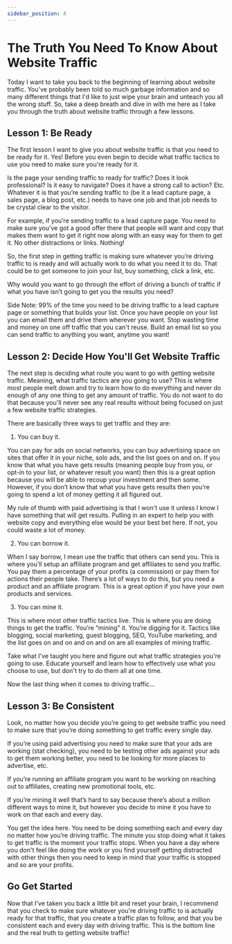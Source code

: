 ```yaml
---
sidebar_position: 4
---
```


# The Truth You Need To Know About Website Traffic

Today I want to take you back to the beginning of learning about website traffic. You've probably been told so much garbage information and so many different things that I'd like to just wipe your brain and unteach you all the wrong stuff. So, take a deep breath and dive in with me here as I take you through the truth about website traffic through a few lessons.

## Lesson 1: Be Ready

The first lesson I want to give you about website traffic is that you need to be ready for it. Yes! Before you even begin to decide what traffic tactics to use you need to make sure you're ready for it.

Is the page your sending traffic to ready for traffic? Does it look professional? Is it easy to navigate? Does it have a strong call to action? Etc. Whatever it is that you’re sending traffic to (be it a lead capture page, a sales page, a blog post, etc.) needs to have one job and that job needs to be crystal clear to the visitor. 

For example, if you’re sending traffic to a lead capture page. You need to make sure you’ve got a good offer there that people will want and copy that makes them want to get it right now along with an easy way for them to get it. No other distractions or links. Nothing!

So, the first step in getting traffic is making sure whatever you’re driving traffic to is ready and will actually work to do what you need it to do. That could be to get someone to join your list, buy something, click a link, etc. 

Why would you want to go through the effort of driving a bunch of traffic if what you have isn’t going to get you the results you need?

Side Note: 99% of the time you need to be driving traffic to a lead capture page or something that builds your list. Once you have people on your list you can email them and drive them wherever you want. Stop wasting time and money on one off traffic that you can't reuse. Build an email list so you can send traffic to anything you want, anytime you want!

## Lesson 2: Decide How You'll Get Website Traffic

The next step is deciding what route you want to go with getting website traffic. Meaning, what traffic tactics are you going to use? This is where most people melt down and try to learn how to do everything and never do enough of any one thing to get any amount of traffic. You do not want to do that because you'll never see any real results without being focused on just a few website traffic strategies.

There are basically three ways to get traffic and they are:

1. You can buy it.

You can pay for ads on social networks, you can buy advertising space on sites that offer it in your niche, solo ads, and the list goes on and on. If you know that what you have gets results (meaning people buy from you, or opt-in to your list, or whatever result you want) then this is a great option because you will be able to recoup your investment and then some. However, if you don’t know that what you have gets results then you’re going to spend a lot of money getting it all figured out.

My rule of thumb with paid advertising is that I won't use it unless I know I have something that will get results. Pulling in an expert to help you with website copy and everything else would be your best bet here. If not, you could waste a lot of money.

2. You can borrow it.

When I say borrow, I mean use the traffic that others can send you. This is where you’ll setup an affiliate program and get affiliates to send you traffic. You pay them a percentage of your profits (a commission) or pay them for actions their people take. There’s a lot of ways to do this, but you need a product and an affiliate program. This is a great option if you have your own products and services. 

3. You can mine it.

This is where most other traffic tactics live. This is where you are doing things to get the traffic. You’re “mining” it. You’re digging for it. Tactics like blogging, social marketing, guest blogging, SEO, YouTube marketing, and the list goes on and on and on and on are all examples of mining traffic.

Take what I've taught you here and figure out what traffic strategies you're going to use. Educate yourself and learn how to effectively use what you choose to use, but don't try to do them all at one time. 

Now the last thing when it comes to driving traffic…

## Lesson 3: Be Consistent

Look, no matter how you decide you’re going to get website traffic you need to make sure that you’re doing something to get traffic every single day. 

If you’re using paid advertising you need to make sure that your ads are working (stat checking), you need to be testing other ads against your ads to get them working better, you need to be looking for more places to advertise, etc.

If you’re running an affiliate program you want to be working on reaching out to affiliates, creating new promotional tools, etc.

If you’re mining it well that’s hard to say because there’s about a million different ways to mine it, but however you decide to mine it you have to work on that each and every day. 

You get the idea here. You need to be doing something each and every day no matter how you’re driving traffic. The minute you stop doing what it takes to get traffic is the moment your traffic stops. When you have a day where you don't feel like doing the work or you find yourself getting distracted with other things then you need to keep in mind that your traffic is stopped and so are your profits.

## Go Get Started

Now that I've taken you back a little bit and reset your brain, I recommend that you check to make sure whatever you're driving traffic to is actually ready for that traffic, that you create a traffic plan to follow, and that you be consistent each and every day with driving traffic. This is the bottom line and the real truth to getting website traffic!

